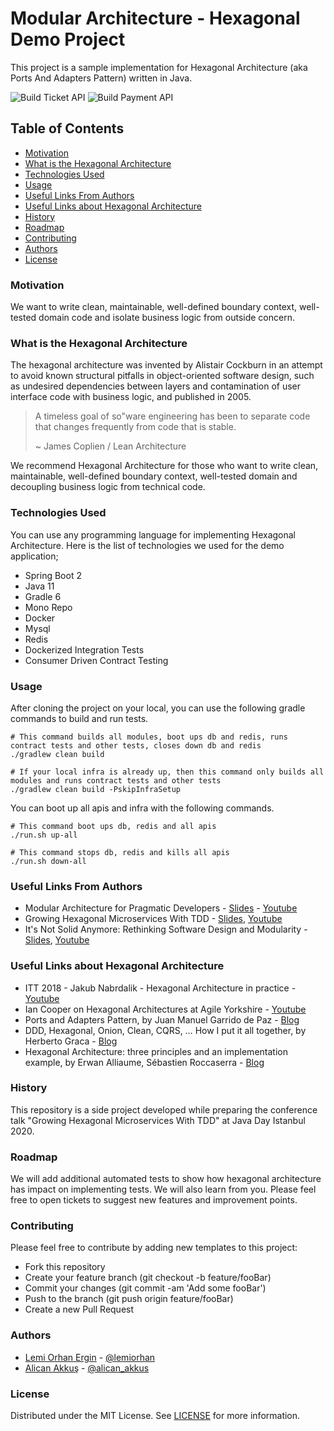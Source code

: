 # Modular Architecture - Hexagonal Demo Project

This project is a sample implementation for Hexagonal Architecture (aka Ports And Adapters Pattern) written in Java.

![Build Ticket API](https://github.com/AlicanAkkus/Modular-Architecture-Hexagonal-Demo-Project/workflows/Build%20Ticket%20API%20Image/badge.svg)
![Build Payment API](https://github.com/AlicanAkkus/Modular-Architecture-Hexagonal-Demo-Project/workflows/Build%20Payment%20API%20Image/badge.svg)

## Table of Contents
* [Motivation](#Motivation)
* [What is the Hexagonal Architecture](#What-is-the-Hexagonal-Architecture)
* [Technologies Used](#Technologies-Used)
* [Usage](#Usage)
* [Useful Links From Authors](#Useful-Links-From-Authors)
* [Useful Links about Hexagonal Architecture](#Useful-Links-about-Hexagonal-Architecture)  
* [History](#History)
* [Roadmap](#Roadmap)
* [Contributing](#Contributing)
* [Authors](#Authors)
* [License](#License)

### Motivation

We want to write clean, maintainable, well-defined boundary context, well-tested domain code and isolate business logic from outside concern.

### What is the Hexagonal Architecture

The hexagonal architecture was invented by Alistair Cockburn in an attempt to avoid known structural pitfalls in object-oriented software design, such as undesired dependencies between layers and contamination of user interface code with business logic, and published in 2005.

> A timeless goal of so"ware engineering has been to separate code that changes frequently from code that is stable.
> 
> ~ James Coplien / Lean Architecture

We recommend Hexagonal Architecture for those who want to write clean, maintainable, well-defined boundary context, well-tested domain and decoupling business logic from technical code.

### Technologies Used

You can use any programming language for implementing Hexagonal Architecture. Here is the list of technologies we used for the demo application;
* Spring Boot 2
* Java 11
* Gradle 6
* Mono Repo  
* Docker
* Mysql  
* Redis  
* Dockerized Integration Tests
* Consumer Driven Contract Testing

### Usage

After cloning the project on your local, you can use the following gradle commands to build and run tests.
```
# This command builds all modules, boot ups db and redis, runs contract tests and other tests, closes down db and redis 
./gradlew clean build

# If your local infra is already up, then this command only builds all modules and runs contract tests and other tests
./gradlew clean build -PskipInfraSetup
```

You can boot up all apis and infra with the following commands.

```
# This command boot ups db, redis and all apis
./run.sh up-all

# This command stops db, redis and kills all apis
./run.sh down-all
```

### Useful Links From Authors

* Modular Architecture for Pragmatic Developers - [Slides](https://speakerdeck.com/lemiorhan/modular-architecture-for-pragmatic-developers) - [Youtube](https://www.youtube.com/watch?v=aWOHq6AHNjU&t=10841s)
* Growing Hexagonal Microservices With TDD - [Slides](https://speakerdeck.com/lemiorhan/growing-hexagonal-microservices-by-tdd), [Youtube](https://www.youtube.com/watch?v=ZMB-Xlh5Rj0)
* It's Not Solid Anymore: Rethinking Software Design and Modularity - [Slides](https://speakerdeck.com/lemiorhan/it-is-not-solid-anymore), [Youtube](https://www.youtube.com/watch?v=pdtpWYNBzqM)

### Useful Links about Hexagonal Architecture

* ITT 2018 - Jakub Nabrdalik - Hexagonal Architecture in practice - [Youtube](https://www.youtube.com/watch?v=sOaS83Ir8Ck&t=12s)
* Ian Cooper on Hexagonal Architectures at Agile Yorkshire - [Youtube](https://www.youtube.com/watch?v=FJUevNLEtuU)
* Ports and Adapters Pattern, by Juan Manuel Garrido de Paz - [Blog](https://jmgarridopaz.github.io/content/hexagonalarchitecture.html)
* DDD, Hexagonal, Onion, Clean, CQRS, … How I put it all together, by Herberto Graca - [Blog](https://herbertograca.com/2017/11/16/explicit-architecture-01-ddd-hexagonal-onion-clean-cqrs-how-i-put-it-all-together/)
* Hexagonal Architecture: three principles and an implementation example, by Erwan Alliaume, Sébastien Roccaserra - [Blog](https://blog.octo.com/en/hexagonal-architecture-three-principles-and-an-implementation-example/)

### History

This repository is a side project developed while preparing the conference talk "Growing Hexagonal Microservices With TDD" at Java Day Istanbul 2020.

### Roadmap

We will add additional automated tests to show how hexagonal architecture has impact on implementing tests. We will also learn from you. 
Please feel free to open tickets to suggest new features and improvement points.

### Contributing
Please feel free to contribute by adding new templates to this project:

* Fork this repository
* Create your feature branch (git checkout -b feature/fooBar)
* Commit your changes (git commit -am 'Add some fooBar')
* Push to the branch (git push origin feature/fooBar)
* Create a new Pull Request

### Authors
* [Lemi Orhan Ergin](https://github.com/lemiorhan) - [@lemiorhan](https://twitter.com/lemiorhan)
* [Alican Akkuş](https://github.com/AlicanAkkus) - [@alican_akkus](https://twitter.com/alican_akkus)

### License

Distributed under the MIT License. See [LICENSE](LICENSE.txt) for more information.